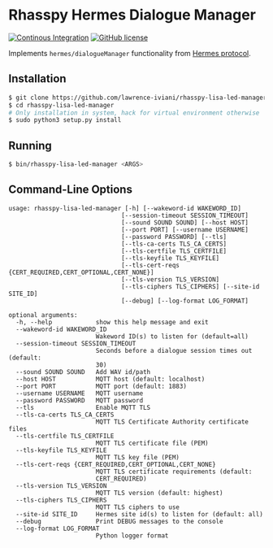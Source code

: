 # Rhasspy Hermes Dialogue Manager

[![Continous Integration](https://github.com/rhasspy/rhasspy-lisa-led-manager/workflows/Tests/badge.svg)](https://github.com/rhasspy/rhasspy-lisa-led-manager/actions)
[![GitHub license](https://img.shields.io/github/license/rhasspy/rhasspy-lisa-led-manager.svg)](https://github.com/rhasspy/rhasspy-lisa-led-manager/blob/master/LICENSE)

Implements `hermes/dialogueManager` functionality from [Hermes protocol](https://docs.snips.ai/reference/hermes).

## Installation

```bash
$ git clone https://github.com/lawrence-iviani/rhasspy-lisa-led-manager
$ cd rhasspy-lisa-led-manager
# Only installation in system, hack for virtual environment otherwise
$ sudo python3 setup.py install
```

## Running

```bash
$ bin/rhasspy-lisa-led-manager <ARGS>
```

## Command-Line Options

```
usage: rhasspy-lisa-led-manager [-h] [--wakeword-id WAKEWORD_ID]
                               [--session-timeout SESSION_TIMEOUT]
                               [--sound SOUND SOUND] [--host HOST]
                               [--port PORT] [--username USERNAME]
                               [--password PASSWORD] [--tls]
                               [--tls-ca-certs TLS_CA_CERTS]
                               [--tls-certfile TLS_CERTFILE]
                               [--tls-keyfile TLS_KEYFILE]
                               [--tls-cert-reqs {CERT_REQUIRED,CERT_OPTIONAL,CERT_NONE}]
                               [--tls-version TLS_VERSION]
                               [--tls-ciphers TLS_CIPHERS] [--site-id SITE_ID]
                               [--debug] [--log-format LOG_FORMAT]

optional arguments:
  -h, --help            show this help message and exit
  --wakeword-id WAKEWORD_ID
                        Wakeword ID(s) to listen for (default=all)
  --session-timeout SESSION_TIMEOUT
                        Seconds before a dialogue session times out (default:
                        30)
  --sound SOUND SOUND   Add WAV id/path
  --host HOST           MQTT host (default: localhost)
  --port PORT           MQTT port (default: 1883)
  --username USERNAME   MQTT username
  --password PASSWORD   MQTT password
  --tls                 Enable MQTT TLS
  --tls-ca-certs TLS_CA_CERTS
                        MQTT TLS Certificate Authority certificate files
  --tls-certfile TLS_CERTFILE
                        MQTT TLS certificate file (PEM)
  --tls-keyfile TLS_KEYFILE
                        MQTT TLS key file (PEM)
  --tls-cert-reqs {CERT_REQUIRED,CERT_OPTIONAL,CERT_NONE}
                        MQTT TLS certificate requirements (default:
                        CERT_REQUIRED)
  --tls-version TLS_VERSION
                        MQTT TLS version (default: highest)
  --tls-ciphers TLS_CIPHERS
                        MQTT TLS ciphers to use
  --site-id SITE_ID     Hermes site id(s) to listen for (default: all)
  --debug               Print DEBUG messages to the console
  --log-format LOG_FORMAT
                        Python logger format
```
